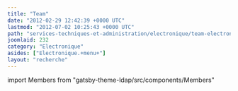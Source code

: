 ```yaml
---
title: "Team"
date: "2012-02-29 12:42:39 +0000 UTC"
lastmod: "2012-07-02 10:25:43 +0000 UTC"
path: "services-techniques-et-administration/electronique/team-electronics.en.md"
joomlaid: 232
category: "Electronique"
asides: ["Electronique.+menu+"]
layout: "recherche"
---
```


import Members from "gatsby-theme-ldap/src/components/Members"

<Members group="Electronique" />

